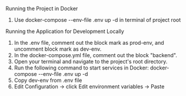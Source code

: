 Running the Project in Docker
1. Use docker-compose --env-file .env up -d in terminal of project root

Running the Application for Development Locally
1. In the .env file, comment out the block mark as prod-env, and uncomment block mark as dev-env.
2. In the docker-compose.yml file, comment out the block "backend".
3. Open your terminal and navigate to the project's root directory.
4. Run the following command to start services in Docker: docker-compose --env-file .env up -d
5. Copy dev-env from .env file
6. Edit Configuration -> click Edit environment variables -> Paste

